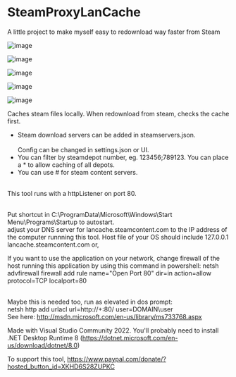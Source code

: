 # SteamProxyLanCache

A little project to make myself easy to redownload way faster from Steam<br/>

![image](https://github.com/user-attachments/assets/f92530d9-1c45-4e5b-b564-a97615c8dd9d)

![image](https://github.com/user-attachments/assets/b54a10b8-81e0-498a-a218-02d21c03ddef)

![image](https://github.com/user-attachments/assets/eb62faba-0ddc-48a9-a26f-a432a4e31525)

![image](https://github.com/user-attachments/assets/2a2c5c8d-e5a6-4f51-8c47-6a9eed73c9cc)


![image](https://github.com/user-attachments/assets/18c38f32-ebb6-43f7-a868-5a707be2c125)


Caches steam files locally. When redownload from steam, checks the cache first.<br/>

- Steam download servers can be added in steamservers.json.<br/><br/>
Config can be changed in settings.json or UI.<br/>
- You can filter by steamdepot number, eg. 123456;789123. You can place a * to allow caching of all depots.<br/>
- You can use # for steam content servers. <br/><br/>

This tool runs with a httpListener on port 80.<br/><br/>

Put shortcut in C:\ProgramData\Microsoft\Windows\Start Menu\Programs\Startup to autostart. <br/>
adjust your DNS server for lancache.steamcontent.com to the IP address of the computer runnning this tool.
Host file of your OS should include 127.0.0.1	lancache.steamcontent.com or,<br/>

If you want to use the application on your network, change firewall of the host running this application by using this command in powershell: netsh advfirewall firewall add rule name="Open Port 80" dir=in action=allow protocol=TCP localport=80 <br /><br />


Maybe this is needed too, run as elevated in dos prompt:<br/>
netsh http add urlacl url=http://+:80/ user=DOMAIN\user <br/>
See here: http://msdn.microsoft.com/en-us/library/ms733768.aspx

Made with Visual Studio Community 2022. You'll probably need to install .NET Desktop Runtime 8 (https://dotnet.microsoft.com/en-us/download/dotnet/8.0)

To support this tool, https://www.paypal.com/donate/?hosted_button_id=XKHD6S28ZUPKC
